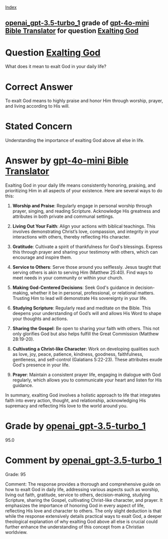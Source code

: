 
[Index](../../../../index.md)
## [openai_gpt-3.5-turbo_1](../../../grading_models/openai_gpt-3.5-turbo_1.md) grade of [gpt-4o-mini Bible Translator](../../../answering_models/gpt-4o-mini_Bible_Translator.md) for question [Exalting God](../../../questions/Exalting_God.md)

# Question [Exalting God](../../../questions/Exalting_God.md)
What does it mean to exalt God in your daily life?

# Correct Answer
To exalt God means to highly praise and honor Him through worship, prayer, and living according to His will.

# Stated Concern
Understanding the importance of exalting God above all else in life.

# Answer by [gpt-4o-mini Bible Translator](../../../answering_models/gpt-4o-mini_Bible_Translator.md)
Exalting God in your daily life means consistently honoring, praising, and prioritizing Him in all aspects of your existence. Here are several ways to do this:

1. **Worship and Praise**: Regularly engage in personal worship through prayer, singing, and reading Scripture. Acknowledge His greatness and attributes in both private and communal settings.

2. **Living Out Your Faith**: Align your actions with biblical teachings. This involves demonstrating Christ’s love, compassion, and integrity in your interactions with others, thereby reflecting His character.

3. **Gratitude**: Cultivate a spirit of thankfulness for God's blessings. Express this through prayer and sharing your testimony with others, which can encourage and inspire them.

4. **Service to Others**: Serve those around you selflessly. Jesus taught that serving others is akin to serving Him (Matthew 25:40). Find ways to meet needs in your community or within your church.

5. **Making God-Centered Decisions**: Seek God's guidance in decision-making, whether it be in personal, professional, or relational matters. Trusting Him to lead will demonstrate His sovereignty in your life.

6. **Studying Scripture**: Regularly read and meditate on the Bible. This deepens your understanding of God’s will and allows His Word to shape your thoughts and actions.

7. **Sharing the Gospel**: Be open to sharing your faith with others. This not only glorifies God but also helps fulfill the Great Commission (Matthew 28:19-20).

8. **Cultivating a Christ-like Character**: Work on developing qualities such as love, joy, peace, patience, kindness, goodness, faithfulness, gentleness, and self-control (Galatians 5:22-23). These attributes exude God's presence in your life.

9. **Prayer**: Maintain a consistent prayer life, engaging in dialogue with God regularly, which allows you to communicate your heart and listen for His guidance.

In summary, exalting God involves a holistic approach to life that integrates faith into every action, thought, and relationship, acknowledging His supremacy and reflecting His love to the world around you.

# Grade by [openai_gpt-3.5-turbo_1](../../../grading_models/openai_gpt-3.5-turbo_1.md)
95.0

# Comment by [openai_gpt-3.5-turbo_1](../../../grading_models/openai_gpt-3.5-turbo_1.md)
Grade: 95

Comment: The response provides a thorough and comprehensive guide on how to exalt God in daily life, addressing various aspects such as worship, living out faith, gratitude, service to others, decision-making, studying Scripture, sharing the Gospel, cultivating Christ-like character, and prayer. It emphasizes the importance of honoring God in every aspect of life, reflecting His love and character to others. The only slight deduction is that while the response extensively details practical ways to exalt God, a deeper theological explanation of why exalting God above all else is crucial could further enhance the understanding of this concept from a Christian worldview.
